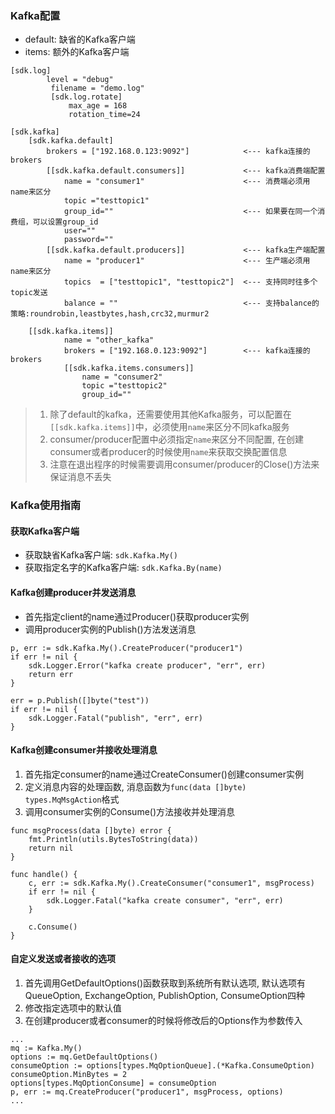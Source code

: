 ### Kafka配置

- default: 缺省的Kafka客户端
- items:   额外的Kafka客户端
 
```
[sdk.log]
        level = "debug"
         filename = "demo.log"
         [sdk.log.rotate]
             max_age = 168
             rotation_time=24
            
[sdk.kafka]
    [sdk.kafka.default]
        brokers = ["192.168.0.123:9092"]            <--- kafka连接的brokers
        [[sdk.kafka.default.consumers]]             <--- kafka消费端配置
            name = "consumer1"                      <--- 消费端必须用name来区分
            topic ="testtopic1"
            group_id=""                             <--- 如果要在同一个消费组，可以设置group_id
            user=""
            password=""
        [[sdk.kafka.default.producers]]             <--- kafka生产端配置
            name = "producer1"                      <--- 生产端必须用name来区分
            topics  = ["testtopic1", "testtopic2"]  <--- 支持同时往多个topic发送
            balance = ""                            <--- 支持balance的策略:roundrobin,leastbytes,hash,crc32,murmur2     

    [[sdk.kafka.items]]
            name = "other_kafka"
            brokers = ["192.168.0.123:9092"]        <--- kafka连接的brokers
            [[sdk.kafka.items.consumers]]
                name = "consumer2"
                topic ="testtopic2"
                group_id=""
```
> 1. 除了default的kafka，还需要使用其他Kafka服务，可以配置在`[[sdk.kafka.items]]`中，必须使用`name`来区分不同kafka服务
> 3. consumer/producer配置中必须指定`name`来区分不同配置, 在创建consumer或者producer的时候使用`name`来获取交换配置信息
> 4. 注意在退出程序的时候需要调用consumer/producer的Close()方法来保证消息不丢失

### Kafka使用指南
  
#### 获取Kafka客户端

- 获取缺省Kafka客户端: `sdk.Kafka.My()`
- 获取指定名字的Kafka客户端: `sdk.Kafka.By(name)`
    
#### Kafka创建producer并发送消息

- 首先指定client的name通过Producer()获取producer实例
- 调用producer实例的Publish()方法发送消息

```
p, err := sdk.Kafka.My().CreateProducer("producer1")
if err != nil {
	sdk.Logger.Error("kafka create producer", "err", err)
    return err
}

err = p.Publish([]byte("test"))
if err != nil {
	sdk.Logger.Fatal("publish", "err", err)
}
```

#### Kafka创建consumer并接收处理消息

1. 首先指定consumer的name通过CreateConsumer()创建consumer实例
2. 定义消息内容的处理函数, 消息函数为`func(data []byte) types.MqMsgAction`格式
3. 调用consumer实例的Consume()方法接收并处理消息

```
func msgProcess(data []byte) error {
	fmt.Println(utils.BytesToString(data))
	return nil
}

func handle() {
    c, err := sdk.Kafka.My().CreateConsumer("consumer1", msgProcess)
	if err != nil {
		sdk.Logger.Fatal("kafka create consumer", "err", err)
	}

    c.Consume()
}
```

#### 自定义发送或者接收的选项
1. 首先调用GetDefaultOptions()函数获取到系统所有默认选项, 默认选项有QueueOption, ExchangeOption, PublishOption, ConsumeOption四种
2. 修改指定选项中的默认值
2. 在创建producer或者consumer的时候将修改后的Options作为参数传入

```
...
mq := Kafka.My()
options := mq.GetDefaultOptions()
consumeOption := options[types.MqOptionQueue].(*Kafka.ConsumeOption)
consumeOption.MinBytes = 2
options[types.MqOptionConsume] = consumeOption
p, err := mq.CreateProducer("producer1", msgProcess, options)
... 
```
